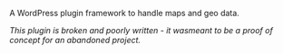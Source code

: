 
A WordPress plugin framework to handle maps and geo data.

*This plugin is broken and poorly written - it wasmeant to be a proof of concept for an abandoned project.*
